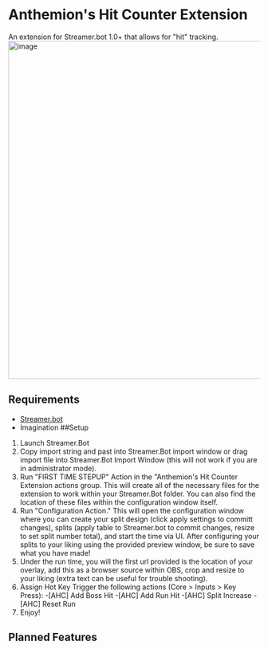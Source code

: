 # Anthemion's Hit Counter Extension
An extension for Streamer.bot 1.0+ that allows for "hit" tracking. 
<img width="1884" height="678" alt="image" src="https://github.com/user-attachments/assets/e41848a7-ac62-4fbe-8c89-efaaea52ff5b" />

## Requirements
- [Streamer.bot](https://streamer.bot/)
- Imagination
##Setup
1) Launch Streamer.Bot
2) Copy import string and past into Streamer.Bot import window or drag import file into Streamer.Bot Import Window (this will not work if you are in administrator mode). 
3) Run "FIRST TIME STEPUP" Action in the "Anthemion's Hit Counter Extension actions group. This will create all of the necessary files for the extension to work within your Streamer.Bot folder. You can also find the location of these files within the configuration window itself.
4) Run "Configuration Action." This will open the configuration window where you can create your split design (click apply settings to committ changes), splits (apply table to Streamer.bot to commit changes, resize to set split number total), and start the time via UI. After configuring your splits to your liking using the provided preview window, be sure to save what you have made!
5) Under the run time, you will the first url provided is the location of your overlay, add this as a browser source within OBS, crop and resize to your liking (extra text can be useful for trouble shooting).
6) Assign Hot Key Trigger the following actions (Core > Inputs > Key Press):
   -[AHC] Add Boss Hit
   -[AHC] Add Run Hit
   -[AHC] Split Increase
   -[AHC] Reset Run
7) Enjoy!

## Planned Features
